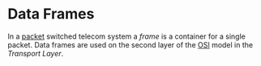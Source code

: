 # Data Frames

In a [packet](https://github.com/disc0ninja/zet/search?q=packet) switched telecom system a *frame* is 
a container for a single packet. Data frames are used on the second layer of the [OSI](https://github.com/disc0ninja/zet/search?q=osi)
model in the *Transport Layer*.
